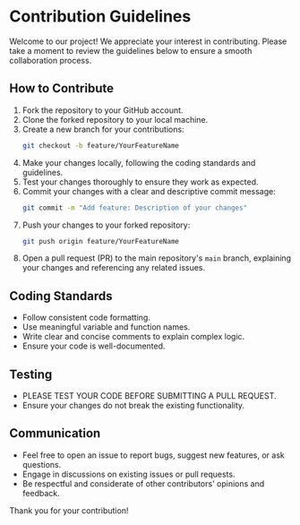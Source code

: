 # Contribution Guidelines

Welcome to our project! We appreciate your interest in contributing. Please take a moment to review the guidelines below to ensure a smooth collaboration process.

## How to Contribute

1. Fork the repository to your GitHub account.
2. Clone the forked repository to your local machine.
3. Create a new branch for your contributions:
   ```bash
   git checkout -b feature/YourFeatureName
   ```
4. Make your changes locally, following the coding standards and guidelines.
5. Test your changes thoroughly to ensure they work as expected.
6. Commit your changes with a clear and descriptive commit message:
   ```bash
   git commit -m "Add feature: Description of your changes"
   ```
7. Push your changes to your forked repository:
   ```bash
   git push origin feature/YourFeatureName
   ```
8. Open a pull request (PR) to the main repository's `main` branch, explaining your changes and referencing any related issues.

## Coding Standards

- Follow consistent code formatting.
- Use meaningful variable and function names.
- Write clear and concise comments to explain complex logic.
- Ensure your code is well-documented.

## Testing

- PLEASE TEST YOUR CODE BEFORE SUBMITTING A PULL REQUEST.
- Ensure your changes do not break the existing functionality.

## Communication

- Feel free to open an issue to report bugs, suggest new features, or ask questions.
- Engage in discussions on existing issues or pull requests.
- Be respectful and considerate of other contributors' opinions and feedback.

Thank you for your contribution!
